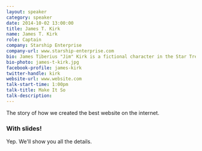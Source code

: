 ```yaml
---
layout: speaker
category: speaker
date: 2014-10-02 13:00:00
title: James T. Kirk
name: James T. Kirk
role: Captain
company: Starship Enterprise
company-url: www.starship-enterprise.com
bio: James Tiberius "Jim" Kirk is a fictional character in the Star Trek media franchise, appearing in numerous television episodes, films, books, comics, and video games. As the captain of the starship USS Enterprise, Kirk leads his crew as they explore "where no man has gone before".
bio-photo: james-t-kirk.jpg
facebook-profile: james-kirk
twitter-handle: kirk
website-url: www.website.com
talk-start-time: 1:00pm
talk-title: Make It So
talk-description:
---
```


The story of how we created the best website on the internet.

### With slides!

Yep. We'll show you all the details.